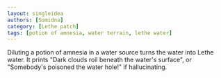 ```yaml
---
layout: singleidea
authors: [Somidna]
category: [Lethe patch]
tags: [potion of amnesia, water terrain, lethe water]
---
```

Diluting a potion of amnesia in a water source turns the water into Lethe water. It prints "Dark clouds roil beneath the water's surface", or "Somebody's poisoned the water hole!" if hallucinating.
